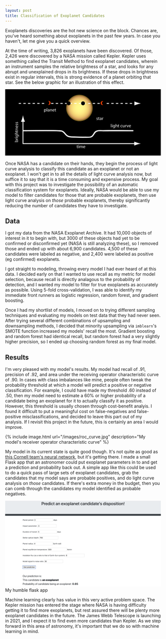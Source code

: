 ```yaml
---
layout: post
title: Classification of Exoplanet Candidates
--- 
```


Exoplanets discoveries are the hot new science on the block. Chances are, you've heard something about exoplanets in the past few years. In case you haven't, let me give you a quick overview. 

At the time of writing, 3,826 exoplanets have been discovered. Of those, 2,426 were discovered by a NASA mission called Kepler. Kepler uses something called the Transit Method to find exoplanet candidates, wherein an instrument samples the relative brightness of a star, and looks for any abrupt and unexplained drops in its brightness. If these drops in brightness exist in regular intervals, this is strong evidence of a planet orbiting that star. See the below graphic for an illustration of this effect.

![Transit Method](/images/light-curve.png)

Once NASA has a candidate on their hands, they begin the process of light curve analysis to classify this candidate as an exoplanet or not an exoplanet. I won't get in to all the details of light curve analysis now, but suffice it to say that it is a time consuming and expensive process. My goal with this project was to investigate the possibility of an automatic classification system for exoplanets. Ideally, NASA would be able to use my model to filter candidates for those that are probable exoplanets, then use light curve analysis on *those* probable exoplanets, thereby significantly reducing the number of candidates they have to investigate.

## Data

I got my data from the NASA Exoplanet Archive. It had 10,000 objects of interest in it to begin with, but 3000 of these objects had yet to be confirmed or disconfirmed yet (NASA is still analyzing these), so I removed those and ended up with about 6,900 candidates. 4,500 of these candidates were labeled as negative, and 2,400 were labeled as positive (eg confirmed) exoplanets. 

I got straight to modeling, throwing every model I had ever heard of at this data. I decided early on that I wanted to use recall as my metric for model selection, because recall is directly analagous to the probability of detection, and I wanted my model to filter for true exoplanets as accurately as possible. Using 5-fold cross-validation, I was able to identify my immediate front runners as logistic regression, random forest, and gradient boosting. 

Once I had my shortlist of models, I moved on to trying different sampling techniques and evaluating my models on test data that they had never seen. After trying several different combinations of upsampling and downsampling methods, I decided that minority upsampling via `imblearn`'s SMOTE function increased my models' recall the most. Gradient boosting and random forest had identical recall, but random forest had a very slightly higher precision, so I ended up choosing random forest as my final model.

## Results

I'm very pleased with my model's results. My model had recall of .91, precision of .92, and area under the receiving operator characteristic curve of .90. In cases with class imbalances like mine, people often tweak the probability threshold at which a model will predict a positive or negative classification. For example, I could have made my threshold .60 instead of .50, then my model need to estimate a 60% or higher probability of a candidate being an exoplanet for it to actually classify it as positive. However, this threshold is usually chosen through cost-benefit analyis. I found it difficult to put a meaningful cost on false-negatives and false-positive misclassifications, and decided to leave this part out of my analysis. If I revisit this project in the future, this is certainly an area I would improve.

{% include image.html url="/images/roc_curve.jpg" description="My model's receiver operator characteristic curve" %}

My model in its current state is quite good though. It's not quite as good as [this Cornell team's neural network](https://arxiv.org/abs/1712.05044), but it's getting there. I made a small Flask app that an astronomer could put exoplanet parameters in to and get a prediction and probability back out. A simple app like this could be used to do a quick pass of large sets of exoplanet candidates, grab the candidates that my model says are probable positives, and do light curve analysis on *those* candidates. If there's extra money in the budget, then you can comb through the candidates my model identified as probable negatives. 

![Flask App](/images/flask_exoplanets.png)
My humble flask app

Machine learning clearly has value in this very active problem space. The Kepler mission has entered the stage where NASA is having difficulty getting it to find more exoplanets, but rest assured there will be plenty more exoplanet candidates in the future. The James Webb Telescope is launching in 2021, and I expect it to find even more candidates than Kepler. As we step forward in this area of astronomy, it's important that we do so with machine learning in mind.



